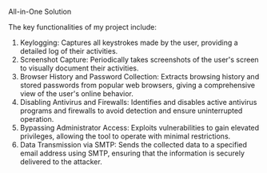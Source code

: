 All-in-One Solution

The key functionalities of my project include:

1. Keylogging: Captures all keystrokes made by the user, providing a detailed log of their activities.
2. Screenshot Capture: Periodically takes screenshots of the user's screen to visually document their activities.
3. Browser History and Password Collection: Extracts browsing history and stored passwords from popular web browsers, giving a comprehensive view of the user's online behavior.
4. Disabling Antivirus and Firewalls: Identifies and disables active antivirus programs and firewalls to avoid detection and ensure uninterrupted operation.
5. Bypassing Administrator Access: Exploits vulnerabilities to gain elevated privileges, allowing the tool to operate with minimal restrictions.
6. Data Transmission via SMTP: Sends the collected data to a specified email address using SMTP, ensuring that the information is securely delivered to the attacker.
